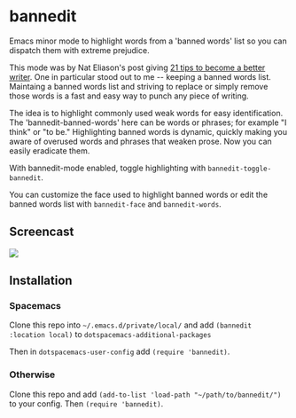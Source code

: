 # bannedit
Emacs minor mode to highlight words from a 'banned words' list so you can dispatch them with extreme prejudice.

This mode was by Nat Eliason's post giving [21 tips to become a better writer](https://www.nateliason.com/blog/better-writer). One in particular stood out to me -- keeping a banned words list. Maintaing a banned words list and striving to replace or simply remove those words is a fast and easy way to punch any piece of writing.

The idea is to highlight commonly used weak words for easy identification. The 'bannedit-banned-words' here can be words or phrases; for example "I think" or "to be." Highlighting banned words is dynamic, quickly making you aware of overused words and phrases that weaken prose. Now you can easily eradicate them.

With bannedit-mode enabled, toggle highlighting with `bannedit-toggle-bannedit`.

You can customize the face used to highlight banned words or edit the banned words list with `bannedit-face` and `bannedit-words`.

## Screencast

![](screencast.gif)

## Installation

### Spacemacs
Clone this repo into `~/.emacs.d/private/local/` and add `(bannedit :location local)` to `dotspacemacs-additional-packages`

Then in `dotspacemacs-user-config` add `(require 'bannedit)`.

### Otherwise
Clone this repo and add `(add-to-list 'load-path "~/path/to/bannedit/")` to your config. Then `(require 'bannedit)`.
